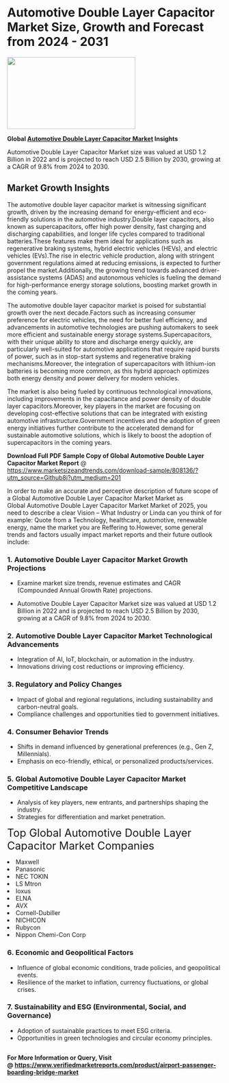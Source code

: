 <H1>Automotive Double Layer Capacitor Market Size, Growth and Forecast from 2024 - 2031</H1><img class="aligncenter size-medium wp-image-584254" src="https://thirdeyenews.in/wp-content/uploads/2024/09/Global-Market-Research-300x168.jpeg" alt="" width="300" height="168" /><p><strong>Global&nbsp;<a href="https://www.marketsizeandtrends.com/download-sample/808136/?utm_source=Github8j?utm_medium=201">Automotive Double Layer Capacitor Market</a> Insights</strong></p><p>Automotive Double Layer Capacitor Market size was valued at USD 1.2 Billion in 2022 and is projected to reach USD 2.5 Billion by 2030, growing at a CAGR of 9.8% from 2024 to 2030.</p><p><h2>Market Growth Insights</h2> <p>The automotive double layer capacitor market is witnessing significant growth, driven by the increasing demand for energy-efficient and eco-friendly solutions in the automotive industry.Double layer capacitors, also known as supercapacitors, offer high power density, fast charging and discharging capabilities, and longer life cycles compared to traditional batteries.These features make them ideal for applications such as regenerative braking systems, hybrid electric vehicles (HEVs), and electric vehicles (EVs).The rise in electric vehicle production, along with stringent government regulations aimed at reducing emissions, is expected to further propel the market.Additionally, the growing trend towards advanced driver-assistance systems (ADAS) and autonomous vehicles is fueling the demand for high-performance energy storage solutions, boosting market growth in the coming years.</p> <p>The automotive double layer capacitor market is poised for substantial growth over the next decade.Factors such as increasing consumer preference for electric vehicles, the need for better fuel efficiency, and advancements in automotive technologies are pushing automakers to seek more efficient and sustainable energy storage systems.Supercapacitors, with their unique ability to store and discharge energy quickly, are particularly well-suited for automotive applications that require rapid bursts of power, such as in stop-start systems and regenerative braking mechanisms.Moreover, the integration of supercapacitors with lithium-ion batteries is becoming more common, as this hybrid approach optimizes both energy density and power delivery for modern vehicles.</p> <p>The market is also being fueled by continuous technological innovations, including improvements in the capacitance and power density of double layer capacitors.Moreover, key players in the market are focusing on developing cost-effective solutions that can be integrated with existing automotive infrastructure.Government incentives and the adoption of green energy initiatives further contribute to the accelerated demand for sustainable automotive solutions, which is likely to boost the adoption of supercapacitors in the coming years.</p> <p><span class=""><strong>Download Full PDF Sample Copy of Global Automotive Double Layer Capacitor Market Report</strong> @ <a href="https://www.marketsizeandtrends.com/download-sample/808136/?utm_source=Github8j?utm_medium=201" target="_blank">https://www.marketsizeandtrends.com/download-sample/808136/?utm_source=Github8j?utm_medium=201</a></span></p><p>In order to make an accurate and perceptive description of future scope of a Global&nbsp;Automotive Double Layer Capacitor Market Market as Global&nbsp;Automotive Double Layer Capacitor Market Market of 2025, you need to describe a clear Vision &ndash; What Industry or Linda can you think of for example: Quote from a Technology, healthcare, automotive, renewable energy, name the market you are Reffering to.However, some general trends and factors usually impact market reports and their future outlook include:</p><h3>1.&nbsp;<strong>Automotive Double Layer Capacitor Market Growth Projections</strong></h3><ul><li>Examine market size trends, revenue estimates and CAGR (Compounded Annual Growth Rate) projections.</li><li><p>Automotive Double Layer Capacitor Market size was valued at USD 1.2 Billion in 2022 and is projected to reach USD 2.5 Billion by 2030, growing at a CAGR of 9.8% from 2024 to 2030.</p></li></ul><h3>2.&nbsp;<strong>Automotive Double Layer Capacitor Market Technological Advancements</strong></h3><ul><li>Integration of AI, IoT, blockchain, or automation in the industry.</li><li>Innovations driving cost reductions or improving efficiency.</li></ul><h3>3.&nbsp;<strong>Regulatory and Policy Changes</strong></h3><ul><li>Impact of global and regional regulations, including sustainability and carbon-neutral goals.</li><li>Compliance challenges and opportunities tied to government initiatives.</li></ul><h3>4.&nbsp;<strong>Consumer Behavior Trends</strong></h3><ul><li>Shifts in demand influenced by generational preferences (e.g., Gen Z, Millennials).</li><li>Emphasis on eco-friendly, ethical, or personalized products/services.</li></ul><h3>5.&nbsp;<strong>Global Automotive Double Layer Capacitor Market Competitive Landscape</strong></h3><ul><li>Analysis of key players, new entrants, and partnerships shaping the industry.</li><li>Strategies for differentiation and market penetration.</li></ul><p data-pm-slice="1 1 []"><span style="color: inherit; font-family: inherit; font-size: 25px;">Top Global Automotive Double Layer Capacitor Market Companies</span></p><div class="" data-test-id=""><p><li>Maxwell</li><li> Panasonic</li><li> NEC TOKIN</li><li> LS Mtron</li><li> Ioxus</li><li> ELNA</li><li> AVX</li><li> Cornell-Dubiller</li><li> NICHICON</li><li> Rubycon</li><li> Nippon Chemi-Con Corp</li></p></div><h3>6.&nbsp;<strong>Economic and Geopolitical Factors</strong></h3><ul><li>Influence of global economic conditions, trade policies, and geopolitical events.</li><li>Resilience of the market to inflation, currency fluctuations, or global crises.</li></ul><h3>7.&nbsp;<strong>Sustainability and ESG (Environmental, Social, and Governance)</strong></h3><ul><li>Adoption of sustainable practices to meet ESG criteria.</li><li>Opportunities in green technologies and circular economy principles.</li></ul><h2><strong style="font-size: 14px;">For More Information or Query, Visit @&nbsp;</strong><a style="background-color: #ffffff; font-size: 14px;" href="https://www.marketsizeandtrends.com/report/automotive-double-layer-capacitor-market/" target="_blank">https://www.verifiedmarketreports.com/product/airport-passenger-boarding-bridge-market</a></h2>
